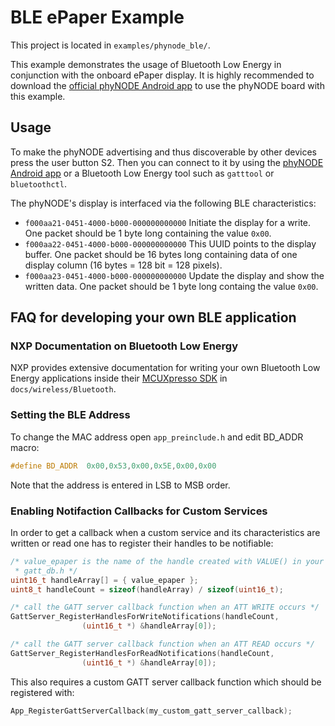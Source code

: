 # BLE ePaper Example

This project is located in `examples/phynode_ble/`.

This example demonstrates the usage of Bluetooth Low Energy in conjunction with
the onboard ePaper display. It is highly recommended to download the [official
phyNODE Android
app](https://play.google.com/store/apps/details?id=de.phytec.iot.phynode) to use
the phyNODE board with this example.

## Usage

To make the phyNODE advertising and thus discoverable by other devices press the
user button S2. Then you can connect to it by using the [phyNODE Android
app](https://play.google.com/store/apps/details?id=de.phytec.iot.phynode) or a
Bluetooth Low Energy tool such as `gatttool` or `bluetoothctl`.

The phyNODE's display is interfaced via the following BLE characteristics:

- `f000aa21-0451-4000-b000-000000000000` Initiate the display for a write. One
  packet should be 1 byte long containing the value `0x00`.
- `f000aa22-0451-4000-b000-000000000000` This UUID points to the display buffer.
  One packet should be 16 bytes long containing data of one display column
  (16 bytes = 128 bit = 128 pixels).
- `f000aa23-0451-4000-b000-000000000000` Update the display and show the written
  data. One packet should be 1 byte long containg the value `0x00`.

## FAQ for developing your own BLE application

### NXP Documentation on Bluetooth Low Energy
NXP provides extensive documentation for writing your own Bluetooth Low Energy
applications inside their [MCUXpresso SDK](https://mcuxpresso.nxp.com) in
`docs/wireless/Bluetooth`.

### Setting the BLE Address
To change the MAC address open `app_preinclude.h` and edit BD_ADDR macro:
```c
#define BD_ADDR  0x00,0x53,0x00,0x5E,0x00,0x00
```
Note that the address is entered in LSB to MSB order.

### Enabling Notifaction Callbacks for Custom Services
In order to get a callback when a custom service and its characteristics are
written or read one has to register their handles to be notifiable:
```c
/* value_epaper is the name of the handle created with VALUE() in your
 * gatt_db.h */
uint16_t handleArray[] = { value_epaper };
uint8_t handleCount = sizeof(handleArray) / sizeof(uint16_t);

/* call the GATT server callback function when an ATT WRITE occurs */
GattServer_RegisterHandlesForWriteNotifications(handleCount,
                (uint16_t *) &handleArray[0]);

/* call the GATT server callback function when an ATT READ occurs */
GattServer_RegisterHandlesForReadNotifications(handleCount,
                (uint16_t *) &handleArray[0]);
```
This also requires a custom GATT server callback function which should be
registered with:
```c
App_RegisterGattServerCallback(my_custom_gatt_server_callback);
```
